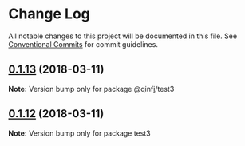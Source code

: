 # Change Log

All notable changes to this project will be documented in this file.
See [Conventional Commits](https://conventionalcommits.org) for commit guidelines.

<a name="0.1.13"></a>
## [0.1.13](https://github.com/qinfuji/learn-lerna/tree/master/packages/test3/compare/v0.1.12...v0.1.13) (2018-03-11)




**Note:** Version bump only for package @qinfj/test3

<a name="0.1.12"></a>
## [0.1.12](https://github.com/qinfuji/learn-lerna/tree/master/packages/test3/compare/v0.1.11...v0.1.12) (2018-03-11)




**Note:** Version bump only for package test3
